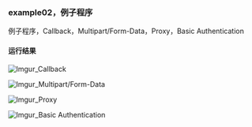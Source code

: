 ### example02，例子程序
例子程序，Callback，Multipart/Form-Data，Proxy，Basic Authentication

#### 运行结果
![Imgur_Callback](https://i.imgur.com/F1EyfeL.png)

![Imgur_Multipart/Form-Data](https://i.imgur.com/CSoFbRs.png)

![Imgur_Proxy](https://i.imgur.com/xHytJ0S.png)

![Imgur_Basic Authentication](https://i.imgur.com/KH2Sg2e.png)